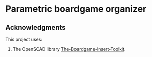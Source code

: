 # Parametric boardgame organizer

## Acknowledgments

This project uses:

1. The OpenSCAD library [The-Boardgame-Insert-Toolkit](https://github.com/dppdppd/The-Boardgame-Insert-Toolkit).
